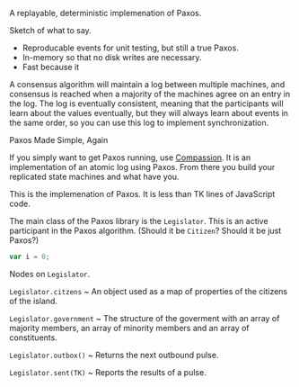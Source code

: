 A replayable, deterministic implemenation of Paxos.

Sketch of what to say.

 * Reproducable events for unit testing, but still a true Paxos.
 * In-memory so that no disk writes are necessary.
 * Fast because it

A consensus algorithm will maintain a log between multiple machines, and
consensus is reached when a majority of the machines agree on an entry in the
log. The log is eventually consistent, meaning that the participants will learn
about the values eventually, but they will always learn about events in the same
order, so you can use this log to implement synchronization.

Paxos Made Simple, Again

If you simply want to get Paxos running, use
[Compassion](https://bigeasy.github.io/compassion). It is an implementation of
an atomic log using Paxos. From there you build your replicated state machines
and what have you.

This is the implemenation of Paxos. It is less than TK lines of JavaScript code.

The main class of the Paxos library is the `Legislator`. This is an active
participant in the Paxos algorithm. (Should it be `Citizen`? Should it be just
Paxos?)

```javascript
var i = 0;
```

Nodes on `Legislator`.

`Legislator.citzens` ~ An object used as a map of properties of the citizens
of the island.

`Legislator.government` ~ The structure of the goverment with an array of
majority members, an array of minority members and an array of constituents.

`Legislator.outbox()` ~ Returns the next outbound pulse.

`Legislator.sent(TK)` ~ Reports the results of a pulse.
